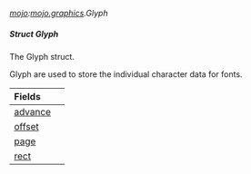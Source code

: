 _[mojo](../../modules/mojo/mojo-module.md):[mojo.graphics](../../modules/mojo/mojo-graphics.md).Glyph_
##### Struct Glyph
The Glyph struct.

Glyph are used to store the individual character data for fonts.

| Fields | |
|:---|:---|
| [advance](mojo-graphics-glyph-advance.md) |  |
| [offset](mojo-graphics-glyph-offset.md) |  |
| [page](mojo-graphics-glyph-page.md) |  |
| [rect](mojo-graphics-glyph-rect.md) |  |
